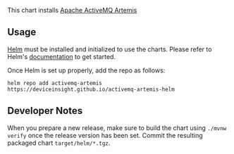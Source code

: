 This chart installs [Apache ActiveMQ Artemis](https://activemq.apache.org/components/artemis/)

## Usage

[Helm](https://helm.sh) must be installed and initialized to use the charts.
Please refer to Helm's [documentation](https://helm.sh/docs/) to get started.

Once Helm is set up properly, add the repo as follows:

```console
helm repo add activemq-artemis https://deviceinsight.github.io/activemq-artemis-helm
```

## Developer Notes

When you prepare a new release, make sure to build the chart using `./mvnw verify` once the release version has been set.
Commit the resulting packaged chart `target/helm/*.tgz`.
